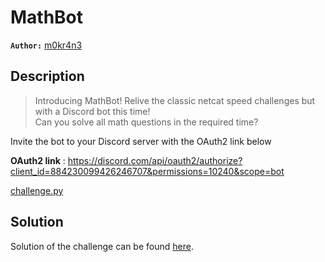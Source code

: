 # MathBot

**`Author:`** [m0kr4n3](https://github.com/m0kr4n3)

## Description

> Introducing MathBot! Relive the classic netcat speed challenges but with a Discord bot this time!  
> Can you solve all math questions in the required time?  

Invite the bot to your Discord server with the OAuth2 link below  

**OAuth2 link** : <https://discord.com/api/oauth2/authorize?client_id=884230099426246707&permissions=10240&scope=bot>

[challenge.py](./challenge/challenge.py)

## Solution

Solution of the challenge can be found [here](solution/).
